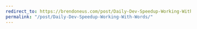 ```yaml
---
redirect_to: https://brendoneus.com/post/Daily-Dev-Speedup-Working-With-Words/
permalink: "/post/Daily-Dev-Speedup-Working-With-Words/"
---
```

